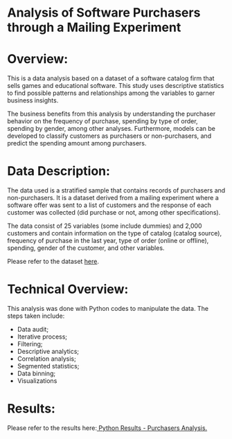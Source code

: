 # Analysis of Software Purchasers through a Mailing Experiment

# Overview:

This is a data analysis based on a dataset of a software catalog firm that sells games and educational software. This study uses descriptive statistics to find possible patterns and relationships among the variables to garner business insights. 

The business benefits from this analysis by understanding the purchaser behavior on the frequency of purchase, spending by type of order, spending by gender, among other analyses. Furthermore, models can be developed to classify customers as purchasers or non-purchasers, and predict the spending amount among purchasers.  

# Data Description:

The data used is a stratified sample that contains records of purchasers and non-purchasers. It is a dataset derived from a mailing experiment where a software offer was sent to a list of customers and the response of each customer was collected (did purchase or not, among other specifications). 

The data consist of 25 variables (some include dummies) and 2,000 customers and contain information on the type of catalog (catalog source), frequency of purchase in the last year, type of order (online or offline), spending, gender of the customer, and other variables. 

Please refer to the dataset <a href='https://github.com/aadamante/software_purchasers_EDA/blob/main/Tayko_Software_Purchases.csv'> here<a/>.
  
# Technical Overview: 

This analysis was done with Python codes to manipulate the data. The steps taken include:

  - Data audit;
  - Iterative process;
  - Filtering;
  - Descriptive analytics;
  - Correlation analysis;
  - Segmented statistics;
  - Data binning;
  - Visualizations
  
 # Results:
  
 Please refer to the results here:<a href='https://github.com/aadamante/software_purchasers_EDA/blob/main/Software_Purchasers_Analysis.ipynb'> Python Results - Purchasers Analysis.<a>
  
